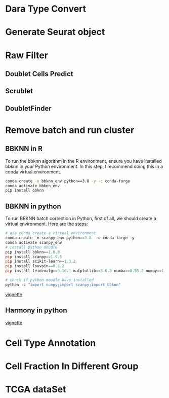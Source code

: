 # Dara Type Convert

# Generate Seurat object

# Raw Filter

## Doublet Cells Predict

## Scrublet

## DoubletFinder

# Remove batch and run cluster

## BBKNN in R

To run the bbknn algorithm in the R environment, ensure you have installed bbknn in your Python environment. In this step, I recommend doing this in a conda virtual environment.

```bash
conda create -n bbknn_env python==3.8 -y -c conda-forge
conda activate bbknn_env
pip install bbknn
```

## BBKNN in python

To run BBKNN batch correction in Python, first of all, we should create a virtual environment. Here are the steps:

```powershell
# use conda create a virtual environment
conda create -n scanpy_env python==3.8  -c conda-forge -y
conda activate scanpy_env
# install python moudle
pip install bbknn==1.6.0
pip install scanpy==1.9.5
pip install scikit-learn==1.3.2
pip install louvain==0.8.2
pip install leidenalg==0.10.1 matplotlib==3.6.3 numba==0.55.2 numpy==1.21.6 palantir==1.0.1 pandas==1.3.5

# check if python moudle have installed 
python -c "import numpy;import scanpy;import bbknn"
```

[vignette](vignette/run_bbknn_python.md)

## Harmony in python

[vignette](vignette/run_harmonypy.py)

# Cell Type Annotation

# Cell Fraction In Different Group

# TCGA dataSet
